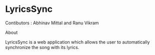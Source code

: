 LyricsSync
==========
Contibutors : Abhinav Mittal and Ranu Vikram

About

LyricsSync is a web application which allows the user to automatically synchronize the song with its lyrics.
